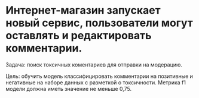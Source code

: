 # Интернет-магазин запускает новый сервис, пользователи могут оставлять и редактировать комментарии.

Задача: поиск токсичных коментариев для отправки на модерацию.

Цель: обучить модель классифицировать комментарии на позитивные и негативные на наборе данных с разметкой о токсичности. Метрика f1 модели должна иметь значение не меньше 0,75.
